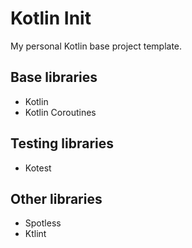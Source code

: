# Kotlin Init

My personal Kotlin base project template.

## Base libraries

- Kotlin
- Kotlin Coroutines

## Testing libraries

- Kotest

## Other libraries

- Spotless
- Ktlint
